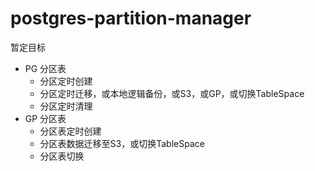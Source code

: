 # postgres-partition-manager

暂定目标

- PG 分区表
  - 分区定时创建
  - 分区定时迁移，或本地逻辑备份，或S3，或GP，或切换TableSpace
  - 分区定时清理
- GP 分区表
  - 分区表定时创建
  - 分区表数据迁移至S3，或切换TableSpace
  - 分区表切换
